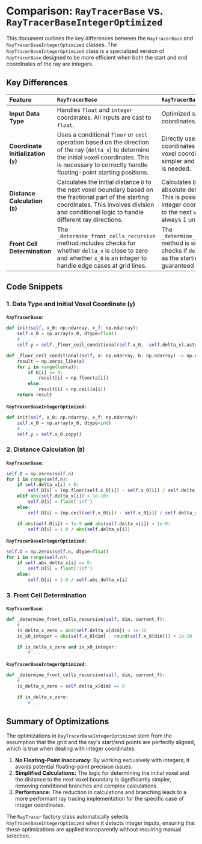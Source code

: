 # Comparison: `RayTracerBase` vs. `RayTracerBaseIntegerOptimized`

This document outlines the key differences between the `RayTracerBase` and `RayTracerBaseIntegerOptimized` classes. The `RayTracerBaseIntegerOptimized` class is a specialized version of `RayTracerBase` designed to be more efficient when both the start and end coordinates of the ray are integers.

## Key Differences

| Feature | `RayTracerBase` | `RayTracerBaseIntegerOptimized` |
| :--- | :--- | :--- |
| **Input Data Type** | Handles `float` and `integer` coordinates. All inputs are cast to `float`. | Optimized specifically for `integer` coordinates. Inputs are cast to `int`. |
| **Coordinate Initialization (`y`)** | Uses a conditional `floor` or `ceil` operation based on the direction of the ray (`delta_x`) to determine the initial voxel coordinates. This is necessary to correctly handle floating-point starting positions. | Directly uses the integer starting coordinates (`x_0`) as the initial voxel coordinates (`y`). This is simpler and faster as no rounding is needed. |
| **Distance Calculation (`D`)** | Calculates the initial distance `D` to the next voxel boundary based on the fractional part of the starting coordinates. This involves division and conditional logic to handle different ray directions. | Calculates `D` as the inverse of the absolute delta (`1 / abs(delta_x)`). This is possible because for integer coordinates, the distance to the next voxel boundary is always 1 unit along that axis. |
| **Front Cell Determination** | The `_determine_front_cells_recursive` method includes checks for whether `delta_x` is close to zero and whether `x_0` is an integer to handle edge cases at grid lines. | The `_determine_front_cells_recursive` method is simplified. It only checks if `delta_x` is exactly zero, as the starting coordinates are guaranteed to be integers. |

## Code Snippets

### 1. Data Type and Initial Voxel Coordinate (`y`)

**`RayTracerBase`:**
```python
def init(self, x_0: np.ndarray, x_f: np.ndarray):
    self.x_0 = np.array(x_0, dtype=float)
    # ...
    self.y = self._floor_ceil_conditional(self.x_0, -self.delta_x).astype(int)

def _floor_ceil_conditional(self, a: np.ndarray, b: np.ndarray) -> np.ndarray:
    result = np.zeros_like(a)
    for i in range(len(a)):
        if b[i] <= 0:
            result[i] = np.floor(a[i])
        else:
            result[i] = np.ceil(a[i])
    return result
```

**`RayTracerBaseIntegerOptimized`:**
```python
def init(self, x_0: np.ndarray, x_f: np.ndarray):
    self.x_0 = np.array(x_0, dtype=int)
    # ...
    self.y = self.x_0.copy()
```

### 2. Distance Calculation (`D`)

**`RayTracerBase`:**
```python
self.D = np.zeros(self.n)
for i in range(self.n):
    if self.delta_x[i] < 0:
        self.D[i] = (np.floor(self.x_0[i]) - self.x_0[i]) / self.delta_x[i]
    elif abs(self.delta_x[i]) < 1e-10:
        self.D[i] = float('inf')
    else:
        self.D[i] = (np.ceil(self.x_0[i]) - self.x_0[i]) / self.delta_x[i]

    if abs(self.D[i]) < 1e-9 and abs(self.delta_x[i]) > 1e-9:
        self.D[i] = 1.0 / abs(self.delta_x[i])
```

**`RayTracerBaseIntegerOptimized`:**
```python
self.D = np.zeros(self.n, dtype=float)
for i in range(self.n):
    if self.abs_delta_x[i] == 0:
        self.D[i] = float('inf')
    else:
        self.D[i] = 1.0 / self.abs_delta_x[i]
```

### 3. Front Cell Determination

**`RayTracerBase`:**
```python
def _determine_front_cells_recursive(self, dim, current_f):
    # ...
    is_delta_x_zero = abs(self.delta_x[dim]) < 1e-10
    is_x0_integer = abs(self.x_0[dim] - round(self.x_0[dim])) < 1e-10

    if is_delta_x_zero and is_x0_integer:
        # ...
```

**`RayTracerBaseIntegerOptimized`:**
```python
def _determine_front_cells_recursive(self, dim, current_f):
    # ...
    is_delta_x_zero = self.delta_x[dim] == 0

    if is_delta_x_zero:
        # ...
```

## Summary of Optimizations

The optimizations in `RayTracerBaseIntegerOptimized` stem from the assumption that the grid and the ray's start/end points are perfectly aligned, which is true when dealing with integer coordinates.

1.  **No Floating-Point Inaccuracy:** By working exclusively with integers, it avoids potential floating-point precision issues.
2.  **Simplified Calculations:** The logic for determining the initial voxel and the distance to the next voxel boundary is significantly simpler, removing conditional branches and complex calculations.
3.  **Performance:** The reduction in calculations and branching leads to a more performant ray tracing implementation for the specific case of integer coordinates.

The `RayTracer` factory class automatically selects `RayTracerBaseIntegerOptimized` when it detects integer inputs, ensuring that these optimizations are applied transparently without requiring manual selection.
